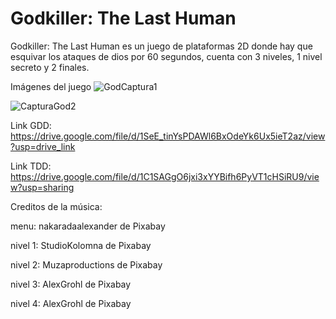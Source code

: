 # Godkiller: The Last Human

Godkiller: The Last Human es un juego de plataformas 2D donde hay que esquivar los ataques de dios por 60 segundos, cuenta con 3 niveles, 1 nivel secreto y 2 finales.

Imágenes del juego
![GodCaptura1](https://github.com/Sebastian-Faetani/GodkillerTheLastHuman/assets/128256756/2a3aba05-07e5-40a6-833b-847380d98f3e)

![CapturaGod2](https://github.com/Sebastian-Faetani/GodkillerTheLastHuman/assets/128256756/289b9066-bcf3-4b44-bf9b-b2c3db0bf62d)


Link GDD: https://drive.google.com/file/d/1SeE_tinYsPDAWl6BxOdeYk6Ux5ieT2az/view?usp=drive_link

Link TDD: https://drive.google.com/file/d/1C1SAGgO6jxi3xYYBifh6PyVT1cHSiRU9/view?usp=sharing

Creditos de la música:

menu: nakaradaalexander de Pixabay 

nivel 1: StudioKolomna de Pixabay 

nivel 2: Muzaproductions de Pixabay 

nivel 3: AlexGrohl de Pixabay 

nivel 4: AlexGrohl de Pixabay 
